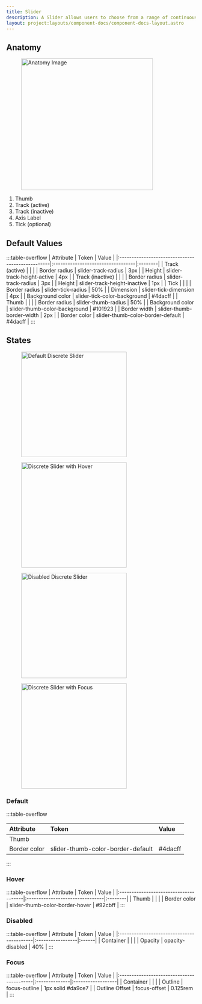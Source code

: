 ```yaml
---
title: Slider
description: A Slider allows users to choose from a range of continuous and discrete values arranged from minimum to maximum.
layout: project:layouts/component-docs/component-docs-layout.astro
---
```


## Anatomy

<div class="spec-container -anatomy">
    <figure><img loading="lazy" width="350px" src="/img/components/slider/slider-anatomy.png" alt="Anatomy Image"/></figure>
    <ol>
        <li>Thumb</li>
        <li>Track (active)</li>
        <li>Track (inactive)</li>
        <li>Axis Label</li>
        <li>Tick (optional)</li>
    </ol>
</div>

## Default Values

:::table-overflow
| Attribute                                        | Token                             | Value   |
|:-------------------------------------------------|:----------------------------------|:--------|
| <span class="attr-title">Track (active)</span>   |                                   |         |
| Border radius                                    | slider-track-radius               | 3px     |
| Height                                           | slider-track-height-active        | 4px     |
| <span class="attr-title">Track (inactive)</span> |                                   |         |
| Border radius                                    | slider-track-radius               | 3px     |
| Height                                           | slider-track-height-inactive      | 1px     |
| <span class="attr-title">Tick</span>             |                                   |         |
| Border radius                                    | slider-tick-radius                | 50%     |
| Dimension                                        | slider-tick-dimension             | 4px     |
| Background color                                 | slider-tick-color-background      | #4dacff |
| <span class="attr-title">Thumb</span>            |                                   |         |
| Border radius                                    | slider-thumb-radius               | 50%     |
| Background color                                 | slider-thumb-color-background     | #101923 |
| Border width                                     | slider-thumb-border-width         | 2px     |
| Border color                                     | slider-thumb-color-border-default | #4dacff |
:::

## States

<div class="spec-container -examples">
    <figure><img loading="lazy" width="280" src="/img/components/slider/slider-discrete-default.png" alt="Default Discrete Slider"/></figure>
    <figure><img loading="lazy" width="280" src="/img/components/slider/slider-discrete-hover.png" alt="Discrete Slider with Hover"/></figure>
    <figure><img loading="lazy" width="280" src="/img/components/slider/slider-discrete-disabled.png" alt="Disabled Discrete Slider"/></figure>
    <figure><img loading="lazy" width="280" src="/img/components/slider/slider-discrete-focus.png" alt="Discrete Slider with Focus"/></figure>
</div>

### Default

:::table-overflow

| Attribute                             | Token                             | Value   |
|:--------------------------------------|:----------------------------------|:--------|
| <span class="attr-title">Thumb</span> |                                   |         |
| Border color                          | slider-thumb-color-border-default | #4dacff |

:::

### Hover

:::table-overflow
| Attribute                             | Token                           | Value   |
|:--------------------------------------|:--------------------------------|:--------|
| <span class="attr-title">Thumb</span> |                                 |         |
| Border color                          | slider-thumb-color-border-hover | #92cbff |
:::

### Disabled

:::table-overflow
| Attribute                                 | Token            | Value |
|:------------------------------------------|:-----------------|:------|
| <span class="attr-title">Container</span> |                  |       |
| Opacity                                   | opacity-disabled | 40%   |
:::

### Focus

:::table-overflow
| Attribute                                 | Token         | Value             |
|:------------------------------------------|:--------------|:------------------|
| <span class="attr-title">Container</span> |               |                   |
| Outline                                   | focus-outline | 1px solid #da9ce7 |
| Outline Offset                            | focus-offset  | 0.125rem          |
:::
